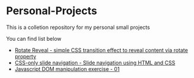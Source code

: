 <h1>Personal-Projects</h1>
<p>This is a colletion repository for my personal small projects</p>

<p>You can find list below</p>

<ul>
    <li><a href="https://github.com/leoxanigm/Personal-Projects/tree/master/Rotate%20Reveal">Rotate Reveal - simple CSS transition effect to reveal content via rotate property</a></li>
    <li><a href="https://github.com/leoxanigm/Personal-Projects/tree/master/CSS-only%20slide%20navigation">CSS-only slide navigation - Slide navigation using HTML and CSS</a></li>
    <li><a href="https://github.com/leoxanigm/Personal-Projects/tree/master/Javascript%20DOM%20manipulation%20exercise%20-%2001">Javascript DOM manipulation exercise - 01</a></li>
    
    
   
</ul> 

